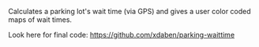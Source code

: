 Calculates a parking lot's wait time (via GPS) and gives a user color coded maps of wait times.


Look here for final code: https://github.com/xdaben/parking-waittime